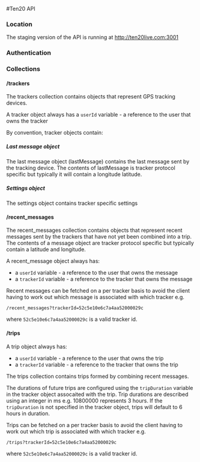 #Ten20 API


### Location
The staging version of the API is running at http://ten20live.com:3001

### Authentication

### Collections

#### /trackers

The trackers collection contains objects that represent GPS tracking devices.

A tracker object always has a ```userId``` variable - a reference to the user that owns the tracker


By convention, tracker objects contain:

##### Last message object
The last message object (lastMessage) contains the last message sent by the tracking device. The contents of lastMessage is tracker protocol specific but typically it will contain a longitude latitude.

##### Settings object
The settings object contains tracker specific settings


#### /recent_messages

The recent_messages collection contains objects that represent recent messages sent by the trackers that have not yet been combined into a trip. The contents of a message object are tracker protocol specific but typically contain a latitude and longitude.

A recent_message object always has:
 * a ```userId``` variable - a reference to the user that owns the message
 * a ```trackerId``` variable - a reference to the tracker that owns the message

Recent messages can be fetched on a per tracker basis to avoid the client having to work out which message is associated with which tracker e.g.

    /recent_messages?trackerId=52c5e10e6c7a4aa52000029c

where ```52c5e10e6c7a4aa52000029c``` is a valid tracker id.

#### /trips

A trip object always has:
 * a ```userId``` variable - a reference to the user that owns the trip
 * a ```trackerId``` variable - a reference to the tracker that owns the trip

The trips collection contains trips formed by combining recent messages.

The durations of future trips are configured using the ```tripDuration``` variable in the tracker object assocaited with the trip. Trip durations are described using an integer in ms e.g. 10800000 represents 3 hours. If the ```tripDuration``` is not specified in the tracker object, trips will default to 6 hours in duration.

Trips can be fetched on a per tracker basis to avoid the client having to work out which trip is associated with which tracker e.g.

    /trips?trackerId=52c5e10e6c7a4aa52000029c

where ```52c5e10e6c7a4aa52000029c``` is a valid tracker id.



